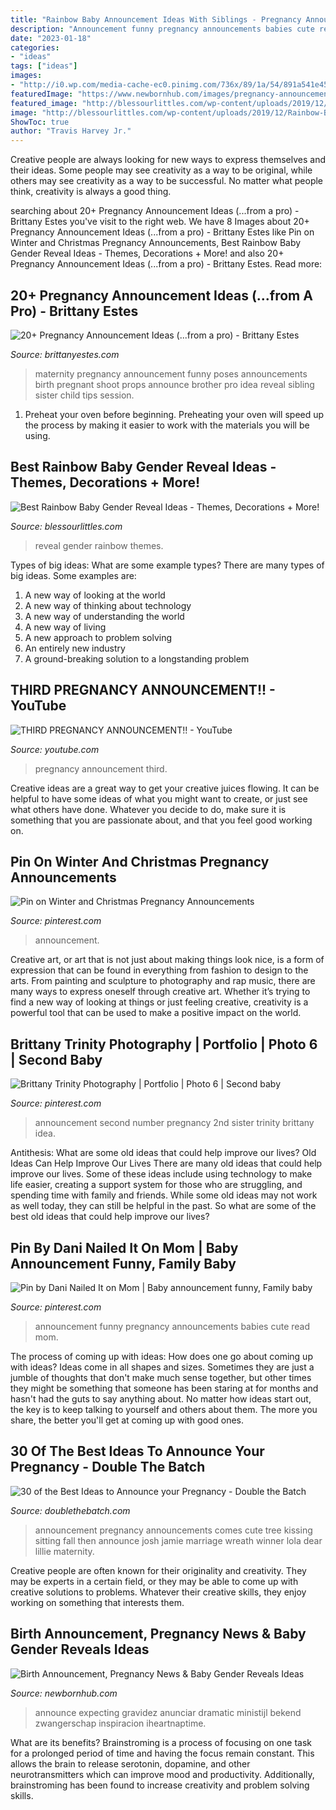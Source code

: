 ```yaml
---
title: "Rainbow Baby Announcement Ideas With Siblings - Pregnancy Announcement Third"
description: "Announcement funny pregnancy announcements babies cute read mom"
date: "2023-01-18"
categories:
- "ideas"
tags: ["ideas"]
images:
- "http://i0.wp.com/media-cache-ec0.pinimg.com/736x/89/1a/54/891a541e45701dd27f1b88ec5d7cb1e2.jpg"
featuredImage: "https://www.newbornhub.com/images/pregnancy-announcement1.jpg"
featured_image: "http://blessourlittles.com/wp-content/uploads/2019/12/Rainbow-Baby-Gender-reveal.jpg"
image: "http://blessourlittles.com/wp-content/uploads/2019/12/Rainbow-Baby-Gender-reveal.jpg"
ShowToc: true
author: "Travis Harvey Jr."
---
```



Creative people are always looking for new ways to express themselves and their ideas. Some people may see creativity as a way to be original, while others may see creativity as a way to be successful. No matter what people think, creativity is always a good thing.

	

		
searching about 20+ Pregnancy Announcement Ideas (...from a pro) - Brittany Estes you've visit to the right web. We have 8 Images about 20+ Pregnancy Announcement Ideas (...from a pro) - Brittany Estes like Pin on Winter and Christmas Pregnancy Announcements, Best Rainbow Baby Gender Reveal Ideas - Themes, Decorations + More! and also 20+ Pregnancy Announcement Ideas (...from a pro) - Brittany Estes. Read more:
		
    
## 20+ Pregnancy Announcement Ideas (...from A Pro) - Brittany Estes

<img loading=lazy src="http://1.bp.blogspot.com/-uFNkyFN--rU/UQKqphmb1HI/AAAAAAAAHsU/ZsDG54ion00/s640/296956169149410624_LGCI8TlW_c.jpg" onerror="this.onerror=null;this.src='https://tse2.mm.bing.net/th?id=OIP.svNGPU6yBBkMF8AQFra1sgAAAA&amp;pid=15.1';" alt="20+ Pregnancy Announcement Ideas (...from a pro) - Brittany Estes">

_Source: brittanyestes.com_

>maternity pregnancy announcement funny poses announcements birth pregnant shoot props announce brother pro idea reveal sibling sister child tips session. 

	

1. Preheat your oven before beginning. Preheating your oven will speed up the process by making it easier to work with the materials you will be using.

    
## Best Rainbow Baby Gender Reveal Ideas - Themes, Decorations + More!

<img loading=lazy src="http://blessourlittles.com/wp-content/uploads/2019/12/Rainbow-Baby-Gender-reveal.jpg" onerror="this.onerror=null;this.src='https://tse3.mm.bing.net/th?id=OIP.XjR332cWhnf9z1ZSlDhJxQHaFS&amp;pid=15.1';" alt="Best Rainbow Baby Gender Reveal Ideas - Themes, Decorations + More!">

_Source: blessourlittles.com_

>reveal gender rainbow themes. 

	

Types of big ideas: What are some example types?
There are many types of big ideas. Some examples are:
1. A new way of looking at the world 
2. A new way of thinking about technology 
3. A new way of understanding the world 
4. A new way of living 
5. A new approach to problem solving 
6. An entirely new industry 
7. A ground-breaking solution to a longstanding problem 

    
## THIRD PREGNANCY ANNOUNCEMENT!! - YouTube

<img loading=lazy src="https://i.ytimg.com/vi/T_4x_QAJLgE/maxresdefault.jpg" onerror="this.onerror=null;this.src='https://tse2.mm.bing.net/th?id=OIP.NH7HhSIBfBqSrRxKOGQzbgHaEK&amp;pid=15.1';" alt="THIRD PREGNANCY ANNOUNCEMENT!! - YouTube">

_Source: youtube.com_

>pregnancy announcement third. 

	

Creative ideas are a great way to get your creative juices flowing. It can be helpful to have some ideas of what you might want to create, or just see what others have done. Whatever you decide to do, make sure it is something that you are passionate about, and that you feel good working on.

    
## Pin On Winter And Christmas Pregnancy Announcements

<img loading=lazy src="https://i.pinimg.com/736x/ac/61/d6/ac61d62342955eda2422290b0ea61ee1.jpg" onerror="this.onerror=null;this.src='https://tse2.mm.bing.net/th?id=OIP.w7LUSWPRGScbBA2FmHZlvgHaHa&amp;pid=15.1';" alt="Pin on Winter and Christmas Pregnancy Announcements">

_Source: pinterest.com_

>announcement. 

	

Creative art, or art that is not just about making things look nice, is a form of expression that can be found in everything from fashion to design to the arts. From painting and sculpture to photography and rap music, there are many ways to express oneself through creative art. Whether it’s trying to find a new way of looking at things or just feeling creative, creativity is a powerful tool that can be used to make a positive impact on the world.

    
## Brittany Trinity Photography | Portfolio | Photo 6 | Second Baby

<img loading=lazy src="https://i.pinimg.com/originals/9a/a7/4f/9aa74f884162d403a3920204e948da13.jpg" onerror="this.onerror=null;this.src='https://tse1.mm.bing.net/th?id=OIP.5PRkmuLOUiybpDD1QyKdpgHaE8&amp;pid=15.1';" alt="Brittany Trinity Photography | Portfolio | Photo 6 | Second baby">

_Source: pinterest.com_

>announcement second number pregnancy 2nd sister trinity brittany idea. 

	

Antithesis: What are some old ideas that could help improve our lives?
Old Ideas Can Help Improve Our Lives
There are many old ideas that could help improve our lives. Some of these ideas include using technology to make life easier, creating a support system for those who are struggling, and spending time with family and friends. While some old ideas may not work as well today, they can still be helpful in the past. So what are some of the best old ideas that could help improve our lives?

    
## Pin By Dani Nailed It On Mom | Baby Announcement Funny, Family Baby

<img loading=lazy src="https://i.pinimg.com/originals/82/93/d4/8293d48c0ecdf472d1cae1b5d2a4844d.jpg" onerror="this.onerror=null;this.src='https://tse1.mm.bing.net/th?id=OIP.d6shp3qhHOL61AHd7Z7ZwgHaR2&amp;pid=15.1';" alt="Pin by Dani Nailed It on Mom | Baby announcement funny, Family baby">

_Source: pinterest.com_

>announcement funny pregnancy announcements babies cute read mom. 

	

The process of coming up with ideas: How does one go about coming up with ideas?
Ideas come in all shapes and sizes. Sometimes they are just a jumble of thoughts that don't make much sense together, but other times they might be something that someone has been staring at for months and hasn't had the guts to say anything about. 
No matter how ideas start out, the key is to keep talking to yourself and others about them. The more you share, the better you'll get at coming up with good ones.

    
## 30 Of The Best Ideas To Announce Your Pregnancy - Double The Batch

<img loading=lazy src="http://i0.wp.com/media-cache-ec0.pinimg.com/736x/89/1a/54/891a541e45701dd27f1b88ec5d7cb1e2.jpg" onerror="this.onerror=null;this.src='https://tse4.mm.bing.net/th?id=OIP.f1nJILe8QJGKt8YF1Es_ggHaK3&amp;pid=15.1';" alt="30 of the Best Ideas to Announce your Pregnancy - Double the Batch">

_Source: doublethebatch.com_

>announcement pregnancy announcements comes cute tree kissing sitting fall then announce josh jamie marriage wreath winner lola dear lillie maternity. 

	

Creative people are often known for their originality and creativity. They may be experts in a certain field, or they may be able to come up with creative solutions to problems. Whatever their creative skills, they enjoy working on something that interests them.

    
## Birth Announcement, Pregnancy News &amp; Baby Gender Reveals Ideas

<img loading=lazy src="https://www.newbornhub.com/images/pregnancy-announcement1.jpg" onerror="this.onerror=null;this.src='https://tse2.mm.bing.net/th?id=OIP.fprFY732W1Q5UuY-yfto-gHaOS&amp;pid=15.1';" alt="Birth Announcement, Pregnancy News &amp; Baby Gender Reveals Ideas">

_Source: newbornhub.com_

>announce expecting gravidez anunciar dramatic ministijl bekend zwangerschap inspiracion iheartnaptime. 

	

What are its benefits?
Brainstroming is a process of focusing on one task for a prolonged period of time and having the focus remain constant. This allows the brain to release serotonin, dopamine, and other neurotransmitters which can improve mood and productivity. Additionally, brainstroming has been found to increase creativity and problem solving skills.

